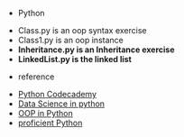 * Python
 - Class.py is an oop syntax exercise  
 - Class1.py is an oop instance  
 - **Inheritance.py is an Inheritance exercise**  
 - **LinkedList.py is the linked list**  
 
* reference
 - [Python Codecademy](https://www.codecademy.com/learn/python)
 - [Data Science in python](http://www.analyticsvidhya.com/learning-paths-data-science-business-analytics-business-intelligence-big-data/learning-path-data-science-python/)
 - [OOP in Python](http://www.brpreiss.com/books/opus7/html/book.html)
 - [proficient Python](http://blog.dispatched.ch/2011/06/12/how-to-become-a-proficient-python-programmer/)
